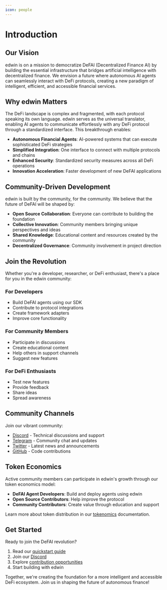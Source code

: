 ```yaml
---
icon: people
---
```


# Introduction

## Our Vision

edwin is on a mission to democratize DeFAI (Decentralized Finance AI) by building the essential infrastructure that bridges artificial intelligence with decentralized finance. We envision a future where autonomous AI agents can seamlessly interact with DeFi protocols, creating a new paradigm of intelligent, efficient, and accessible financial services.

## Why edwin Matters

The DeFi landscape is complex and fragmented, with each protocol speaking its own language. edwin serves as the universal translator, enabling AI agents to communicate effortlessly with any DeFi protocol through a standardized interface. This breakthrough enables:

* **Autonomous Financial Agents**: AI-powered systems that can execute sophisticated DeFi strategies
* **Simplified Integration**: One interface to connect with multiple protocols and chains
* **Enhanced Security**: Standardized security measures across all DeFi operations
* **Innovation Acceleration**: Faster development of new DeFAI applications

## Community-Driven Development

edwin is built by the community, for the community. We believe that the future of DeFAI will be shaped by:

* **Open Source Collaboration**: Everyone can contribute to building the foundation
* **Collective Innovation**: Community members bringing unique perspectives and ideas
* **Shared Knowledge**: Educational content and resources created by the community
* **Decentralized Governance**: Community involvement in project direction

## Join the Revolution

Whether you're a developer, researcher, or DeFi enthusiast, there's a place for you in the edwin community:

### For Developers

* Build DeFAI agents using our SDK
* Contribute to protocol integrations
* Create framework adapters
* Improve core functionality

### For Community Members

* Participate in discussions
* Create educational content
* Help others in support channels
* Suggest new features

### For DeFi Enthusiasts

* Test new features
* Provide feedback
* Share ideas
* Spread awareness

## Community Channels

Join our vibrant community:

* [Discord](https://discord.gg/QNA55N3KtF) - Technical discussions and support
* [Telegram](https://t.me/EdwinDeFAI) - Community chat and updates
* [Twitter](https://x.com/buildwithedwin) - Latest news and announcements
* [GitHub](https://github.com/edwin-finance/edwin) - Code contributions

## Token Economics

Active community members can participate in edwin's growth through our token economics model:

* **DeFAI Agent Developers**: Build and deploy agents using edwin
* **Open Source Contributors**: Help improve the protocol
* **Community Contributors**: Create value through education and support

Learn more about token distribution in our [tokenomics](../getting-started/tokenomics.md) documentation.

## Get Started

Ready to join the DeFAI revolution?

1. Read our [quickstart guide](../getting-started/quickstart.md)
2. Join our [Discord](https://discord.gg/QNA55N3KtF)
3. Explore [contribution opportunities](contributing-guidelines.md)
4. Start building with edwin

Together, we're creating the foundation for a more intelligent and accessible DeFi ecosystem. Join us in shaping the future of autonomous finance!
